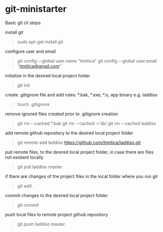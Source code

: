 # git-ministarter
Basic git cli steps

install git
> sudo apt-get install git


configure user and email
> git config --global user.name "itmitica"
> git config --global user.email "itmitica@gmail.com"


initialize in the desired local project folder
> git init

create .gitignore file and add rules: *.bak, *.exe, *.o, app binary e.g. laddiso
> touch .gitignore

remove ignored files created prior to .gitignore creation
> git rm --cached *.bak
> git rm --cached -r lib/
> git rm --cached laddiso

add remote github repository to the desired local project folder
> git remote add laddiso https://github.com/itmitica/laddiso.git


pull remote files, to the desired local project folder,
in case there are files not existent locally
> git pull laddiso master


if there are changes of the project files in the local folder where you run git
> git add .


commit changes to the desired local project folder
> git commit


push local files to remote project github repository
> git push laddiso master


